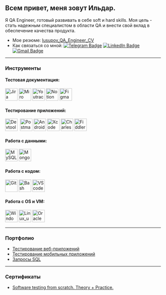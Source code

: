 <!-- # Hi there 👋 My name is Ildar.

---

### About me:

I am a QA Engineer ready to develop soft and hard skills. My goal is to become a reliable QA specialist and contribute to product quality assurance. -->

## Всем привет,  меня зовут Ильдар.


Я QA Engineer, готовый развивать в себе soft и hard skills.
Моя цель - стать надежным специалистом в области QA и внести свой вклад в обеспечение качества продукта.



- Мое резюме: [Iusupov_QA_Engineer_CV](https://drive.google.com/file/d/1c_6t4qPNFIxIkHmWPZjB6SxflK6fsmpf/view?usp=drive_link)
-  Как связаться со мной: [![Telegram Badge](https://img.shields.io/badge/-@ild050-white?style=flat&logo=telegram&logoColor=blue)](https://t.me/ild050) [![LinkedIn Badge](https://img.shields.io/badge/-@ildariusupov-blue?style=flat&logo=LinkedIn&logoColor=white)](https://www.linkedin.com/in/ildar-iusupov/) [![Gmail Badge](https://img.shields.io/badge/-Gmail-red?style=flat&logo=Gmail&logoColor=white)](mailto:jonjones0506@gmail.com)




---

### Инструменты
#### Тестовая документация:
<div>
   <a href="https://www.atlassian.com" target="_blank">
      <img src="https://cdn.jsdelivr.net/gh/devicons/devicon/icons/jira/jira-original.svg" title="Jira" alt="Jira"  width="40" height="40"/></a>
      <a href="https://miro.com" target="_blank">
      <img src="https://seeklogo.com/images/M/miro-logo-A7556EE400-seeklogo.com.png" title="Miro" alt="Miro" width="40" height="40"/></a>
      <a href="https://www.jetbrains.com/youtrack" target="_blank">      
      <img src="https://upload.wikimedia.org/wikipedia/commons/thumb/8/8d/YouTrack_Icon.svg/1024px-YouTrack_Icon.svg.png?20200803082248" title="Youtrack" alt="Youtrack" width="40" height="40"/></a>
      <a href="https://www.notion.so">
      <img src="https://cdn.icon-icons.com/icons2/2429/PNG/512/notion_logo_icon_147257.png" title="Notion" alt="Notion" width="40" height="40"/></a>
      <a href="https://www.figma.com" target="_blank">
      <img src="https://cdn.jsdelivr.net/gh/devicons/devicon/icons/figma/figma-original.svg" title="Figma" alt="Figma" width="40" height="40"/></a>
    </div>

#### Тестирование приложений:
<div>
  <img src="https://d33wubrfki0l68.cloudfront.net/38b5c953a4667366685d55db55d057c86db1fc54/a0fdc/static/acae6b24d940347661ca901ea07f47c1/chrome-dev-logo-icon.png" title="Devtools" alt="Devtools" width="40" height="40"/>&nbsp
  <a href="https://www.postman.com" target="_blank">
  <img src="https://seeklogo.com/images/P/postman-logo-0087CA0D15-seeklogo.com.png" title="Postman" alt="Postman" width="40" height="40"/></a>
  <a href="https://developer.android.com/studio" target="_blank">
  <img src="https://cdn.jsdelivr.net/gh/devicons/devicon/icons/androidstudio/androidstudio-original.svg" title="Android-studio" alt="Android-studio" width="40" height="40"/></a>
  <a href="https://developer.apple.com/xcode" target="_blank">
  <img src="https://cdn.jsdelivr.net/gh/devicons/devicon/icons/xcode/xcode-original.svg" title="Xcode" alt="Xcode" width="40" height="40"/></a>
  <a href="https://www.charlesproxy.com" target="_blank">
  <img src="https://cdn.icon-icons.com/icons2/3053/PNG/512/charles_proxy_macos_bigsur_icon_190302.png" title="Charles-proxy" alt="Charles-proxy" width="40" height="40"/></a>
  <a href="https://www.telerik.com/fiddler-b" target="_blank">
  <img src="https://www.megaleechers.com/storage/Fiddler-Everywhere-Icon.png" title="Fiddler" alt="Fiddler" width="40" height="40"/></a>
  </div>

#### Работа с данными:
<div>
  <a href="https://www.mysql.com/" target="_blank">
  <img src="https://cdn.jsdelivr.net/gh/devicons/devicon/icons/mysql/mysql-original.svg" title="MySQL" alt="MySQL" width="40" height="40"/></a>
  <a href="https://www.mongodb.com/" target="_blank">
  <img src="https://cdn.jsdelivr.net/gh/devicons/devicon/icons/mongodb/mongodb-original.svg" title="MongoDB" alt="MongoDB" width="40" height="40"/></a>
   </div>

#### Работа с кодом:

<div>
  <a href="https://git-scm.com" target="_blank">
  <img src="https://cdn.jsdelivr.net/gh/devicons/devicon/icons/git/git-original.svg" title="Git" alt="Git" width="40" height="40"/></a>  
  <img src="https://upload.wikimedia.org/wikipedia/commons/thumb/4/4b/Bash_Logo_Colored.svg/1024px-Bash_Logo_Colored.svg.png?20180723054350" title="Bash" alt="Bash" width="40" height="40"/>
    <a href="https://code.visualstudio.com/" target="_blank">
  <img src="https://cdn.jsdelivr.net/gh/devicons/devicon/icons/vscode/vscode-original.svg" title="VScode" alt="VScode" width="40" height="40"/></a>  
  </div>

#### Работа с OS и VM:
<div>
  <a href="https://git-scm.com" target="_blank">
  <img src="https://cdn.icon-icons.com/icons2/2235/PNG/512/windows_os_logo_icon_134674.png" title="Windows_10" alt="Windows_10" width="40" height="40"/></a>  
  <img src="https://cdn.icon-icons.com/icons2/2415/PNG/512/ubuntu_plain_wordmark_logo_icon_146632.png" title="Linux_ubuntu" alt="Linux_ubuntu" width="40" height="40"/>
  <a href="https://code.visualstudio.com/" target="_blank">
  <img src="https://cdn.icon-icons.com/icons2/2699/PNG/512/virtualbox_logo_icon_169253.png" title="Oracle" alt="Oracle" width="40" height="40"/></a>  
  </div>

---
###  Портфолио

- [Тестирование веб-приложений](https://github.com/Ildar050/Yandex_Marshruty)
- [Тестирование мобильных приложений](https://github.com/Ildar050/Yandex_Metro)
- [Запросы SQL](https://)

---

### Сертификаты
- [Software testing from scratch. Theory + Practice.](https://drive.google.com/file/d/1GNCYBvYWzh-kZywnQHQcNLJfGKRmSU8u/view?usp=drive_link)